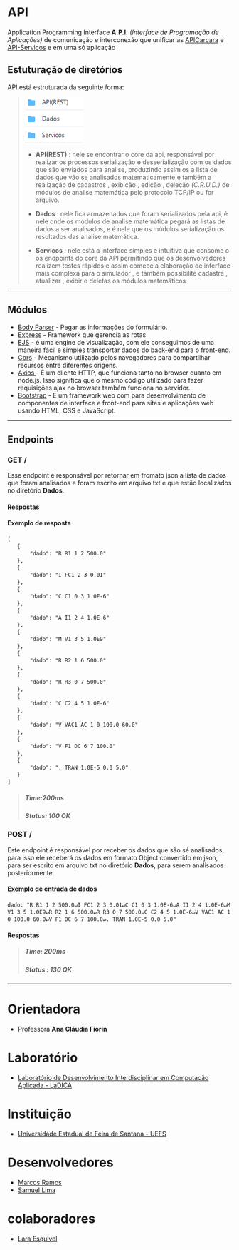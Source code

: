 # API
Application Programming Interface **A.P.I.**  *(Interface de Programação de Aplicações)*  de comunicação e interconexão que unificar as [APICarcara](https://github.com/LaDICAUEFS/APICarcara) e [API-Servicos](https://github.com/LaDICAUEFS/API-Servicos) e  em uma só aplicação

## Estuturação de diretórios
API está estruturada da seguinte forma:

>![Estuturação de diretórios](https://github.com/LaDICAUEFS/API/blob/master/img/img.PNG)
>
>*  **API(REST)** : nele se encontrar o core da api, responsável por realizar os processos serialização e desserialização com os dados que são enviados para analise, produzindo assim os a lista de dados que vão se analisados matematicamente e também  a realização de  cadastros , exibição , edição , deleção *(C.R.U.D.)* de módulos de analise matemática  pelo protocolo TCP/IP  ou for arquivo.
>
>*  **Dados** : nele fica armazenados que foram serializados pela api, é nele onde os módulos de analise matemática pegará as listas de dados a ser analisados, e é nele que os módulos serialização os resultados das analise matemática.
>
>*  **Servicos** : nele está a interface simples e intuitiva que  consome  o os endpoints do core da API permitindo  que os desenvolvedores realizem testes rápidos e assim comece a elaboração de interface mais complexa para o simulador , e também  possibilite  cadastra , atualizar , exibir  e  deletas os   módulos matemáticos  
-------------------------------------------------------------------------
## Módulos
* [Body Parser]( https://www.npmjs.com/package/body-parser ) - Pegar as informações do formulário.
* [Express](https://expressjs.com/pt-br/ ) - Framework que gerencia as rotas
* [EJS]( https://ejs.co/)  -  é uma engine de visualização, com ele conseguimos de uma maneira fácil e simples transportar dados do back-end para o front-end. 
* [Cors](https://www.npmjs.com/package/cors ) - Mecanismo utilizado pelos navegadores para compartilhar recursos entre diferentes origens.
* [Axios ](https://github.com/axios/axios ) - É um cliente HTTP, que funciona tanto no browser quanto em node.js. Isso significa que o mesmo código utilizado para fazer requisições ajax no browser também funciona no servidor.
* [Bootstrap](https://getbootstrap.com/) - É um framework web com para desenvolvimento de componentes de interface e front-end para sites e aplicações web usando HTML, CSS e JavaScript.
------------------------------------------------------------------------
## Endpoints

### GET /
 Esse endpoint é responsável por retornar em fromato  json a lista de dados que foram analisados e foram escrito em arquivo txt e que estão localizados no diretório **Dados**.

#### Respostas
####  Exemplo de resposta
 ```
 [
    {
        "dado": "R R1 1 2 500.0"
    },
    {
        "dado": "I FC1 2 3 0.01"
    },
    {
        "dado": "C C1 0 3 1.0E-6"
    },
    {
        "dado": "A I1 2 4 1.0E-6"
    },
    {
        "dado": "M V1 3 5 1.0E9"
    },
    {
        "dado": "R R2 1 6 500.0"
    },
    {
        "dado": "R R3 0 7 500.0"
    },
    {
        "dado": "C C2 4 5 1.0E-6"
    },
    {
        "dado": "V VAC1 AC 1 0 100.0 60.0"
    },
    {
        "dado": "V F1 DC 6 7 100.0"
    },
    {
        "dado": ". TRAN 1.0E-5 0.0 5.0"
    }
]
```
 > ##### Time:200ms  
 > ##### Status: 100 OK 

### POST /
Este endpoint é responsável por receber os dados que são sé analisados, para isso ele receberá os dados em formato Object convertido em json, para ser escrito em arquivo txt  no diretório **Dados**, para serem analisados posteriormente 

####  Exemplo de entrada de dados 
 ```
 dado: "R R1 1 2 500.0↵I FC1 2 3 0.01↵C C1 0 3 1.0E-6↵A I1 2 4 1.0E-6↵M V1 3 5 1.0E9↵R R2 1 6 500.0↵R R3 0 7 500.0↵C C2 4 5 1.0E-6↵V VAC1 AC 1 0 100.0 60.0↵V F1 DC 6 7 100.0↵. TRAN 1.0E-5 0.0 5.0"
```
#### Respostas
 > ##### Time: 200ms  
 > ##### Status :  130 OK 
____________________________________________________________________

# Orientadora 
* Professora **Ana Cláudia Fiorin**

# Laboratório
* [Laboratório de Desenvolvimento Interdisciplinar em Computação Aplicada - LaDICA](https://github.com/LaDICAUEFS)

# Instituição 
* [Universidade Estadual de Feira de Santana - UEFS](https://github.com/UEFS)

# Desenvolvedores 
* [Marcos Ramos](https://github.com/themarcosramos)
* [Samuel Lima ](https://github.com/SamuelLima0610)

# colaboradores 
* [Lara Esquivel ](https://github.com/Laikel)